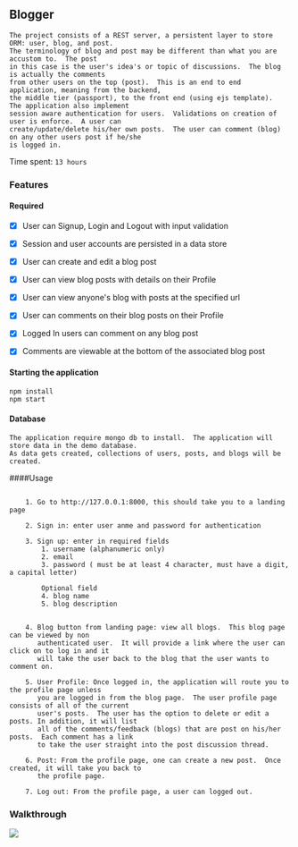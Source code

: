 ## Blogger

```
The project consists of a REST server, a persistent layer to store ORM: user, blog, and post.
The terminology of blog and post may be different than what you are accustom to.  The post
in this case is the user's idea's or topic of discussions.  The blog is actually the comments
from other users on the top (post).  This is an end to end application, meaning from the backend,
the middle tier (passport), to the front end (using ejs template).  The application also implement
session aware authentication for users.  Validations on creation of user is enforce.  A user can
create/update/delete his/her own posts.  The user can comment (blog) on any other users post if he/she
is logged in.

```

Time spent: `13 hours`


### Features

#### Required

- [x] User can Signup, Login and Logout with input validation
- [x] Session and user accounts are persisted in a data store
- [x] User can create and edit a blog post
- [x] User can view blog posts with details on their Profile
- [x] User can view anyone's blog with posts at the specified url
- [x] User can comments on their blog posts on their Profile
- [x] Logged In users can comment on any blog post
- [x] Comments are viewable at the bottom of the associated blog post


#### Starting the application

```
npm install
npm start
```

#### Database

```
The application require mongo db to install.  The application will store data in the demo database.
As data gets created, collections of users, posts, and blogs will be created.

```

####Usage

```

    1. Go to http://127.0.0.1:8000, this should take you to a landing page

    2. Sign in: enter user anme and password for authentication

    3. Sign up: enter in required fields
        1. username (alphanumeric only)
        2. email
        3. password ( must be at least 4 character, must have a digit, a capital letter)

        Optional field
        4. blog name
        5. blog description


    4. Blog button from landing page: view all blogs.  This blog page can be viewed by non
       authenticated user.  It will provide a link where the user can click on to log in and it
       will take the user back to the blog that the user wants to comment on.

    5. User Profile: Once logged in, the application will route you to the profile page unless
       you are logged in from the blog page.  The user profile page consists of all of the current
       user's posts.  The user has the option to delete or edit a posts. In addition, it will list 
       all of the comments/feedback (blogs) that are post on his/her posts.  Each comment has a link
       to take the user straight into the post discussion thread.
    
    6. Post: From the profile page, one can create a new post.  Once created, it will take you back to
       the profile page.  

    7. Log out: From the profile page, a user can logged out.

```


### Walkthrough
![](walkthrough.gif)

